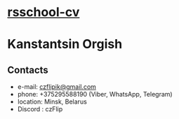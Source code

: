 [rsschool-cv](https://czFlip.github.io/rsschool-cv/ "https://czFlip.github.io/rsschool-cv/")
===
# Kanstantsin Orgish
## Contacts
* e-mail: czflipik@gmail.com
* phone: +375295588190 (Viber, WhatsApp, Telegram)
* location: Minsk, Belarus
* Discord : czFlip

